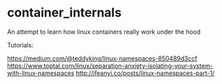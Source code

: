# container_internals
An attempt to learn how linux containers really work under the hood

Tutorials:

https://medium.com/@teddyking/linux-namespaces-850489d3ccf
https://www.toptal.com/linux/separation-anxiety-isolating-your-system-with-linux-namespaces
http://ifeanyi.co/posts/linux-namespaces-part-1/

